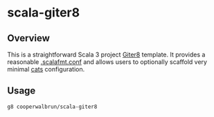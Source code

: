 # scala-giter8

## Overview

This is a straightforward Scala 3 project [Giter8](http://www.foundweekends.org/giter8/index.html)
template. It provides a reasonable
[.scalafmt.conf](https://scalameta.org/scalafmt/docs/configuration.html) and allows users to
optionally scaffold very minimal [cats](http://typelevel.org/cats/) configuration.

## Usage

```bash
g8 cooperwalbrun/scala-giter8
```
